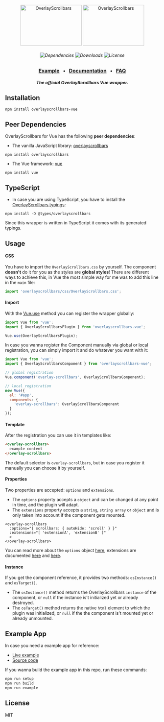 <p align="center">
    <img src="https://kingsora.github.io/OverlayScrollbars/frameworks/vue/logo.svg" width="200" height="133" alt="OverlayScrollbars" />
    <img src="https://kingsora.github.io/OverlayScrollbars/design/logo.svg" width="200" height="133" alt="OverlayScrollbars" />
</p>
<h6 align="center">
    <img src="https://img.shields.io/badge/Vue-%5E2.6.10-41B883?style=flat-square&logo=vue.js" alt="Dependencies" />
    <img src="https://img.shields.io/npm/dt/overlayscrollbars.svg?style=flat-square" alt="Downloads" />
    <img src="https://img.shields.io/github/license/kingsora/overlayscrollbars.svg?style=flat-square" alt="License" />
</h6>
<h3 align="center">
    <a href="https://kingsora.github.io/OverlayScrollbars/frameworks/vue/">Example</a>
    &nbsp;&nbsp;&bull;&nbsp;&nbsp;
    <a href="https://kingsora.github.io/OverlayScrollbars/#!documentation">Documentation</a>
    &nbsp;&nbsp;&bull;&nbsp;&nbsp;
    <a href="https://kingsora.github.io/OverlayScrollbars/#!faq">FAQ</a>
</h3>
<h5 align="center">
    The official OverlayScrollbars Vue wrapper.
</h5>

## Installation
```sh
npm install overlayscrollbars-vue
```

## Peer Dependencies
OverlayScrollbars for Vue has the following **peer dependencies**:
- The vanilla JavaScript library: [overlayscrollbars](https://www.npmjs.com/package/overlayscrollbars) 
```
npm install overlayscrollbars
```
- The Vue framework: [vue](https://www.npmjs.com/package/vue)
```
npm install vue
```
## TypeScript
- In case you are using TypeScript, you have to install the [OverlayScrollbars typings](https://www.npmjs.com/package/@types/overlayscrollbars):
```
npm install -D @types/overlayscrollbars
```
Since this wrapper is written in TypeScript it comes with its generated typings.

## Usage
#### CSS
You have to import the `OverlayScrollbars.css` by yourself. 
The component **doesn't** do it for you as the styles are **global styles**!
There are different ways to achieve this, in Vue the most simple way for me was to add this line in the `main` file:
```js
import 'overlayscrollbars/css/OverlayScrollbars.css';
```
#### Import
With the [Vue.use](https://vuejs.org/v2/api/#Vue-use) method you can register the wrapper globally:
```js
import Vue from 'vue';
import { OverlayScrollbarsPlugin } from 'overlayscrollbars-vue';

Vue.use(OverlayScrollbarsPlugin);
```

In case you wanna register the Component manually via [global](https://vuejs.org/v2/guide/components-registration.html#Global-Registration) or [local](https://vuejs.org/v2/guide/components-registration.html#Local-Registration) registration, you can simply import it and do whatever you want with it:
```js
import Vue from 'vue';
import { OverlayScrollbarsComponent } from 'overlayscrollbars-vue';

// global registration
Vue.component('overlay-scrollbars', OverlayScrollbarsComponent);

// local registration
new Vue({
  el: '#app',
  components: {
    'overlay-scrollbars': OverlayScrollbarsComponent
  }
});
```
#### Template
After the registration you can use it in templates like:
```html
<overlay-scrollbars>
  example content
</overlay-scrollbars>
```
The default selector is `overlay-scrollbars`, but in case you register it manually you can choose it by yourself.

#### Properties
Two properties are accepted: `options` and `extensions`.
- The `options` property accepts a `object` and can be changed at any point in time, and the plugin will adapt.
- The `extensions` property accepts a `string`, `string array` or `object` and is only taken into account if the component gets mounted.

```vue
<overlay-scrollbars 
  :options="{ scrollbars: { autoHide: 'scroll' } }" 
  :extensions="[ 'extensionA', 'extensionB' ]"
  >
</overlay-scrollbars>
```
You can read more about the `options` object [here](https://kingsora.github.io/OverlayScrollbars/#!documentation/options), extensions are documented [here](https://kingsora.github.io/OverlayScrollbars/#!documentation/extensions-basics) and [here](https://kingsora.github.io/OverlayScrollbars/#!documentation/initialization).

#### Instance
If you get the component reference, it provides two methods: `osInstance()` and `osTarget()`.
- The `osInstance()` method returns the OverlayScrollbars `instance` of the component, or `null` if the instance is't initialized yet or already destroyed.
- The `osTarget()` method returns the native `html` element to which the plugin was initialized, or `null` if the the component is't mounted yet or already unmounted.

## Example App
In case you need a example app for reference:
- [Live example](https://kingsora.github.io/OverlayScrollbars/frameworks/vue/)
- [Source code](https://github.com/KingSora/OverlayScrollbars/tree/master/packages/overlayscrollbars-vue/example)

If you wanna build the example app in this repo, run these commands:
```sh
npm run setup
npm run build
npm run example
```

## License

MIT 